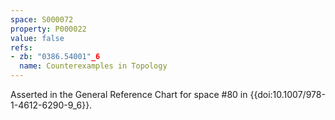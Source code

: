 ```yaml
---
space: S000072
property: P000022
value: false
refs:
- zb: "0386.54001"_6
  name: Counterexamples in Topology
---
```


Asserted in the General Reference Chart for space #80 in
{{doi:10.1007/978-1-4612-6290-9_6}}.
